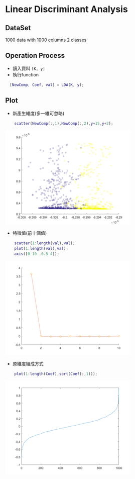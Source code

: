 # Linear Discriminant Analysis  

## DataSet
1000 data with 1000 columns 2 classes  

## Operation Process
* 讀入資料 `[K, y]`
* 執行function
```matlab
  [NewComp, Coef, val] = LDA(K, y);  
```
## Plot
+ 新產生維度(多一維可忽略)
```matlab
    scatter(NewComp(:,1),NewComp(:,2),y+15,y+2);  
```
<img src="https://github.com/w95wayne10/Toy_Box/blob/master/LDA/picture/checkerNewComp.png" height="300" />

+ 特徵值(前十個值)
```matlab
    scatter(1:length(val),val);  
    plot(1:length(val),val);  
    axis([0 10 -0.5 4]);  
```
<img src="https://github.com/w95wayne10/Toy_Box/blob/master/LDA/picture/checkerEig.png" height="300" />

+ 原維度組成方式
```matlab
    plot(1:length(Coef),sort(Coef(:,1)));  
```
<img src="https://github.com/w95wayne10/Toy_Box/blob/master/LDA/picture/checkerOrgColCoef.png" height="300" />
